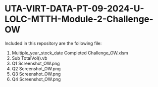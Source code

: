 # UTA-VIRT-DATA-PT-09-2024-U-LOLC-MTTH-Module-2-Challenge-OW

Included in this repository are the following file:
1. Multiple_year_stock_date Completed Challenge_OW.xlsm
2. Sub TotalVol().vb
3. Q1 Screenshot_OW.png
4. Q2 Screenshot_OW.png
5. Q3 Screenshot_OW.png
6. Q4 Screenshot_OW.png
